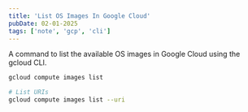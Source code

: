 ```yaml
---
title: 'List OS Images In Google Cloud'
pubDate: 02-01-2025
tags: ['note', 'gcp', 'cli']
---
```


A command to list the available OS images in Google Cloud using the gcloud CLI.

```bash
gcloud compute images list

# List URIs
gcloud compute images list --uri
```